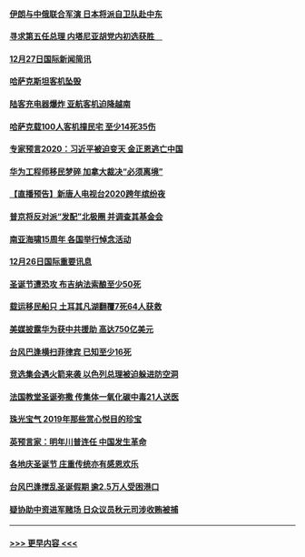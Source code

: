#### [伊朗与中俄联合军演 日本将派自卫队赴中东](../pages/prog202/a102738823.md?t=12280444) 
#### [寻求第五任总理 内塔尼亚胡党内初选获胜　](../pages/prog202/a102738772.md?t=12280444) 
#### [12月27日国际新闻简讯](../pages/prog202/a102738604.md?t=12280444) 
#### [哈萨克斯坦客机坠毁](../pages/prog202/a102738606.md?t=12280444) 
#### [陆客充电器爆炸 亚航客机迫降越南](../pages/prog202/a102738530.md?t=12280444) 
#### [哈萨克载100人客机撞民宅 至少14死35伤](../pages/prog202/a102738485.md?t=12280444) 
#### [专家预言2020：习近平被迫变天 金正恩逃亡中国](../pages/prog202/a102738340.md?t=12280444) 
#### [华为工程师移民梦碎 加拿大裁决“必须离境”](../pages/prog202/a102738306.md?t=12280444) 
#### [【直播预告】新唐人电视台2020跨年缤纷夜](../pages/prog202/a102738273.md?t=12280444) 
#### [普京将反对派“发配”北极圈 并调查其基金会](../pages/prog202/a102738056.md?t=12280444) 
#### [南亚海啸15周年 各国举行悼念活动](../pages/prog202/a102738043.md?t=12280444) 
#### [12月26日国际重要讯息](../pages/prog202/a102737872.md?t=12280444) 
#### [圣诞节遭恐攻 布吉纳法索酿至少50死](../pages/prog202/a102737869.md?t=12280444) 
#### [载运移民船只 土耳其凡湖翻覆7死64人获救](../pages/prog202/a102737839.md?t=12280444) 
#### [美媒披露华为获中共援助 高达750亿美元](../pages/prog202/a102737744.md?t=12280444) 
#### [台风巴逢横扫菲律宾 已知至少16死](../pages/prog202/a102737673.md?t=12280444) 
#### [竞选集会遇火箭来袭 以色列总理被迫躲进防空洞](../pages/prog202/a102737659.md?t=12280444) 
#### [法国教堂圣诞弥撒 传集体一氧化碳中毒21人送医](../pages/prog202/a102737634.md?t=12280444) 
#### [珠光宝气 2019年那些赏心悦目的珍宝](../pages/prog202/a102737509.md?t=12280444) 
#### [英预言家：明年川普连任 中国发生革命](../pages/prog202/a102737473.md?t=12280444) 
#### [各地庆圣诞节 庄重传统亦有感恩欢乐](../pages/prog202/a102737408.md?t=12280444) 
#### [台风巴逢搅乱圣诞假期 逾2.5万人受困港口](../pages/prog202/a102737251.md?t=12280444) 
#### [疑协助中资进军赌场 日众议员秋元司涉收贿被捕](../pages/prog202/a102737233.md?t=12280444) 

----
#### [ >>> 更早内容 <<< ](../indexes/prog202-earlier.md)
